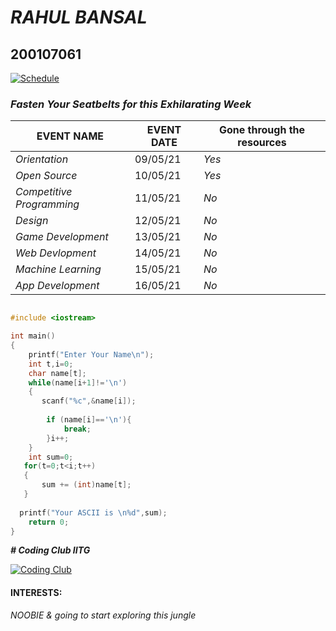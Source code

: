 # _RAHUL BANSAL_ 
## 200107061

[![Schedule](https://github.com/codingiitg/open_source_submission/blob/main/Group%2095.png "Click Here for Important Links for Coding Week")](https://linktr.ee/codingclubiitg)
   ### _Fasten Your Seatbelts for this Exhilarating Week_
|**EVENT NAME** | **EVENT DATE** | **Gone through the resources** | 
|--- |--- |--- |
|_Orientation_ |  09/05/21 | _Yes_|
| _Open Source_ |10/05/21 | _Yes_|
|_Competitive Programming_ |11/05/21 | _No_|
|_Design_ |12/05/21 | _No_|
|_Game Development_ |13/05/21 | _No_|
|_Web Devlopment_ |14/05/21 | _No_|
| _Machine Learning_ |15/05/21 | _No_|
| _App Development_|16/05/21 | _No_|

```C++

#include <iostream>

int main()
{
    printf("Enter Your Name\n");
    int t,i=0; 
    char name[t];
    while(name[i+1]!='\n')
    {
       scanf("%c",&name[i]);
        
        if (name[i]=='\n'){
            break;
        }i++;
    }
    int sum=0;
   for(t=0;t<i;t++)
   {
       sum += (int)name[t]; 
   }
   
  printf("Your ASCII is \n%d",sum);
    return 0;
}
```
_**# Coding Club IITG**_

[![Coding Club](https://github.com/codingiitg/open_source_submission/blob/main/coding-club%20logo.png "Click Here for Important Links for Coding Week")](https://linktr.ee/codingclubiitg)

#### INTERESTS:
_NOOBIE & going to start exploring this jungle_
